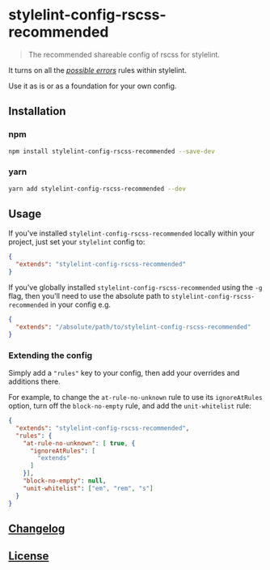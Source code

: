 # stylelint-config-rscss-recommended

> The recommended shareable config of rscss for stylelint.

It turns on all the [_possible errors_](https://github.com/stylelint/stylelint/blob/master/docs/user-guide/rules.md#possible-errors) rules within stylelint.

Use it as is or as a foundation for your own config.

## Installation

### npm

```bash
npm install stylelint-config-rscss-recommended --save-dev
```

### yarn

```bash
yarn add stylelint-config-rscss-recommended --dev
```


## Usage

If you've installed `stylelint-config-rscss-recommended` locally within your project, just set your `stylelint` config to:

```json
{
  "extends": "stylelint-config-rscss-recommended"
}
```

If you've globally installed `stylelint-config-rscss-recommended` using the `-g` flag, then you'll need to use the absolute path to `stylelint-config-rscss-recommended` in your config e.g.

```json
{
  "extends": "/absolute/path/to/stylelint-config-rscss-recommended"
}
```

### Extending the config

Simply add a `"rules"` key to your config, then add your overrides and additions there.

For example, to change the `at-rule-no-unknown` rule to use its `ignoreAtRules` option, turn off the `block-no-empty` rule, and add the `unit-whitelist` rule:

```json
{
  "extends": "stylelint-config-rscss-recommended",
  "rules": {
    "at-rule-no-unknown": [ true, {
      "ignoreAtRules": [
        "extends"
      ]
    }],
    "block-no-empty": null,
    "unit-whitelist": ["em", "rem", "s"]
  }
}
```

## [Changelog](CHANGELOG.md)

## [License](LICENSE)
